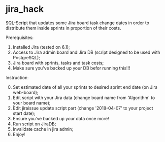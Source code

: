 # jira_hack
SQL-Script that updates some Jira board task change dates in order to distribute them inside sprints in proportion of their costs.

Prerequisites:
1. Installed Jira (tested on 6.1);
2. Access to Jira admin board and Jira DB (script designed to be used with PostgreSQL);
3. Jira board with sprints, tasks and task costs;
4. Make sure you've backed up your DB befor running this!!!

Instruction:

0. Set estimated date of all your sprints to desired sprint end date (on Jira web-board);
1. Edit script with your Jira data (change board name from 'Algorithm' to your board name);
2. Edit jiraissue update script part (change '2018-04-07' to your project start date);
3. Ensure you've backed up your data once more!
4. Run script on JiraDB;
5. Invalidate cache in jira admin;
6. Enjoy!
